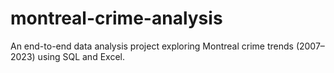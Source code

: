 # montreal-crime-analysis
An end-to-end data analysis project exploring Montreal crime trends (2007–2023) using SQL and Excel.

